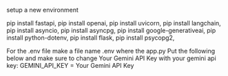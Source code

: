 setup a new environment

pip install fastapi,
pip install openai,
pip install uvicorn,
pip install langchain,
pip install asyncio,
pip install asyncpg,
pip install google-generativeai,
pip install python-dotenv,
pip install flask,
pip install psycopg2,


For the .env file
make a file name .env where the app.py
Put the following below and make sure to change Your Gemini API Key with your gemini api key:
GEMINI_API_KEY = Your Gemini API Key
